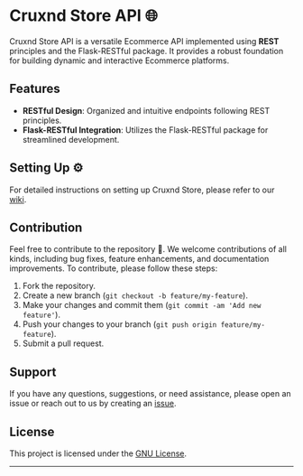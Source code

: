 # Cruxnd Store API 🌐

Cruxnd Store API is a versatile Ecommerce API implemented using **REST** principles and the Flask-RESTful package. It provides a robust foundation for building dynamic and interactive Ecommerce platforms.

## Features

- **RESTful Design**: Organized and intuitive endpoints following REST principles.
- **Flask-RESTful Integration**: Utilizes the Flask-RESTful package for streamlined development.

## Setting Up ⚙️

For detailed instructions on setting up Cruxnd Store, please refer to our [wiki](https://github.com/Ezek-iel/VividBlog/wiki/).

## Contribution

Feel free to contribute to the repository 🌱. We welcome contributions of all kinds, including bug fixes, feature enhancements, and documentation improvements. To contribute, please follow these steps:

1. Fork the repository.
2. Create a new branch (`git checkout -b feature/my-feature`).
3. Make your changes and commit them (`git commit -am 'Add new feature'`).
4. Push your changes to your branch (`git push origin feature/my-feature`).
5. Submit a pull request.

## Support

If you have any questions, suggestions, or need assistance, please open an issue or reach out to us by creating an [issue](https://github.com/Ezek-iel/VividBlog/issues).

## License

This project is licensed under the [GNU License](LICENSE).

---


